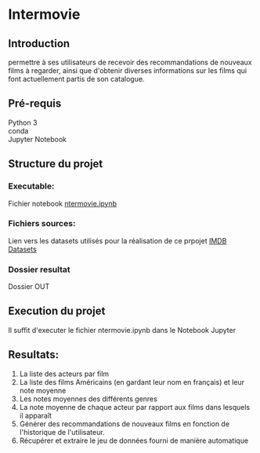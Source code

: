 # Intermovie  

## Introduction  
permettre à ses utilisateurs de recevoir des recommandations de nouveaux films à regarder, ainsi que d'obtenir diverses informations sur les films qui font actuellement partis de son catalogue.

## Pré-requis  
Python 3   
conda  
Jupyter Notebook

## Structure du projet  

### Executable:  
Fichier notebook [ntermovie.ipynb](https://github.com/IssamBouzidi/Intermovie/blob/master/src/intermovie.ipynb)

### Fichiers sources:  
Lien vers les datasets utilisés pour la réalisation de ce prpojet [IMDB Datasets](https://stdatalake005.blob.core.windows.net/public/movies_dataset.zip)  

### Dossier resultat  
Dossier OUT  

## Execution du projet  
Il suffit d'executer le fichier ntermovie.ipynb dans le Notebook Jupyter  

## Resultats:  
1. La liste des acteurs par film  
2. La liste des films Américains (en gardant leur nom en français) et leur note moyenne  
3. Les notes moyennes des différents genres  
4. La note moyenne de chaque acteur par rapport aux films dans lesquels il apparaît  
5. Générer des recommandations de nouveaux films en fonction de l'historique de l'utilisateur.
6. Récupérer et extraire le jeu de données fourni de manière automatique
